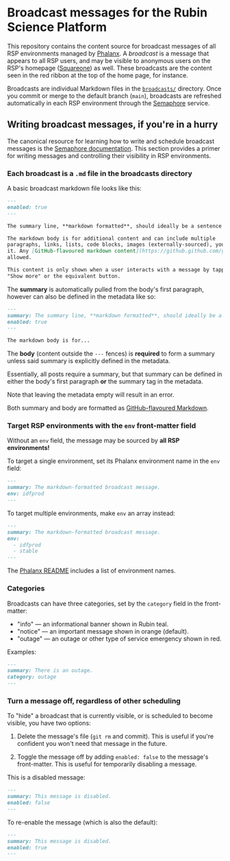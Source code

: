 # Broadcast messages for the Rubin Science Platform

This repository contains the content source for broadcast messages of all RSP environments managed by [Phalanx](https://github.com/lsst-sqre/phalanx).
A *broadcast* is a message that appears to all RSP users, and may be visible to anonymous users on the RSP's homepage ([Squareone](https://github.com/lsst-sqre/squareone)) as well.
These broadcasts are the content seen in the red ribbon at the top of the home page, for instance.

Broadcasts are individual Markdown files in the [`broadcasts/`](./broadcasts) directory.
Once you commit or merge to the default branch (`main`), broadcasts are refreshed automatically in each RSP environment through the [Semaphore](https://github.com/lsst-sqre/semaphore) service.

## Writing broadcast messages, if you're in a hurry

The canonical resource for learning how to write and schedule broadcast messages is the [Semaphore documentation](https://semaphore.lsst.io).
This section provides a primer for writing messages and controlling their visibility in RSP environments.

### Each broadcast is a `.md` file in the broadcasts directory

A basic broadcast markdown file looks like this:

```markdown
---
enabled: true
---

The summary line, **markdown formatted**, should ideally be a sentence or two.

The markdown body is for additional content and can include multiple
paragraphs, links, lists, code blocks, images (externally-sourced), you name
it. Any [GitHub-flavoured markdown content](https://github.github.com/gfm/) is
allowed.

This content is only shown when a user interacts with a message by tapping on
"Show more" or the equivalent button.
```

The **summary** is automatically pulled from the body's first paragraph, however can also be defined in the metadata like so:

```markdown
---
summary: The summary line, **markdown formatted**, should ideally be a sentence or two.
enabled: true
---

The markdown body is for...
```

The **body** (content outside the `---` fences) is **required** to form a summary unless said summary is explicitly defined in the metadata.

Essentially, all posts require a summary, but that summary can be defined in either the body's first paragraph **or** the summary tag in the metadata.

Note that leaving the metadata empty will result in an error.

Both summary and body are formatted as [GitHub-flavoured Markdown](https://github.github.com/gfm/).

### Target RSP environments with the `env` front-matter field

Without an `env` field, the message may be sourced by **all RSP environments!**

To target a single environment, set its Phalanx environment name in the `env` field:

```markdown
---
summary: The markdown-formatted broadcast message.
env: idfprod
---
```

To target multiple environments, make `env` an array instead:

```markdown
---
summary: The markdown-formatted broadcast message.
env:
  - idfprod
  - stable
---
```

The [Phalanx README](https://github.com/lsst-sqre/phalanx#environments) includes a list of environment names.

### Categories

Broadcasts can have three categories, set by the `category` field in the front-matter:

- "info" — an informational banner shown in Rubin teal.
- "notice" — an important message shown in orange (default).
- "outage" — an outage or other type of service emergency shown in red.

Examples:

```markdown
---
summary: There is an outage.
category: outage
---
```

### Turn a message off, regardless of other scheduling

To "hide" a broadcast that is currently visible, or is scheduled to become visible, you have two options:

1. Delete the message's file (`git rm` and commit).
   This is useful if you're confident you won't need that message in the future.

2. Toggle the message off by adding `enabled: false` to the message's front-matter.
   This is useful for temporarily disabling a message.

This is a disabled message:

```markdown
---
summary: This message is disabled.
enabled: false
---
```

To re-enable the message (which is also the default):

```markdown
---
summary: This message is disabled.
enabled: true
---
```
